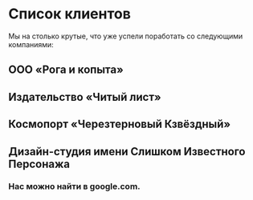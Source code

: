 # Список клиентов

Мы на столько крутые, что уже успели поработать со следующими компаниями:

## ООО «Рога и копыта»
## Издательство «Читый лист»
## Космопорт «Черезтерновый Кзвёздный»
## Дизайн-студия имени Слишком Известного Персонажа

### Нас можно найти в google.com.
